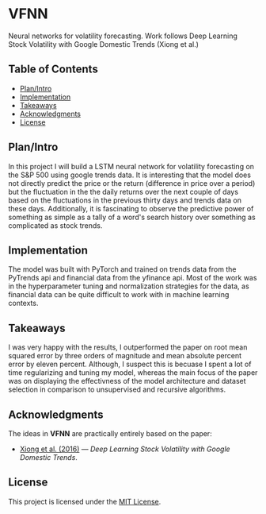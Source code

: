 # VFNN
Neural networks for volatility forecasting. Work follows Deep Learning Stock Volatility with Google Domestic Trends (Xiong et al.)

## Table of Contents
- [Plan/Intro](#plan/intro)
- [Implementation](#implementation)
- [Takeaways](#takeaways)
- [Acknowledgments](#acknowledgments)
- [License](#license)

## Plan/Intro
In this project I will build a LSTM neural network for volatility forecasting on the S&P 500 using google trends data.
It is interesting that the model does not directly predict the price or the return (difference in price over a period) but the fluctuation in the the daily returns over the next couple of days based on the fluctuations in the previous thirty days and trends data on these days. Additionally, it is fascinating to observe the predictive power of something as simple as a tally of a word's search history over something as complicated as stock trends.

## Implementation
The model was built with PyTorch and trained on trends data from the PyTrends api and financial data from the yfinance api. Most of the work was in the hyperparameter tuning and normalization strategies for the data, as financial data can be quite difficult to work with in machine learning contexts.

## Takeaways
I was very happy with the results, I outperformed the paper on root mean squared error by three orders of magnitude and mean absolute percent error by eleven percent. Although, I suspect this is becuase I spent a lot of time regularizing and tuning my model, whereas the main focus of the paper was on displaying the effectivness of the model architecture and dataset selection in comparison to unsupervised and recursive algorithms.

## Acknowledgments

The ideas in **VFNN** are practically entirely based on the paper:

- [Xiong et al. (2016)](https://arxiv.org/pdf/1512.04916) — *Deep Learning Stock Volatility with Google Domestic Trends*.
  
## License
This project is licensed under the [MIT License](LICENSE).
